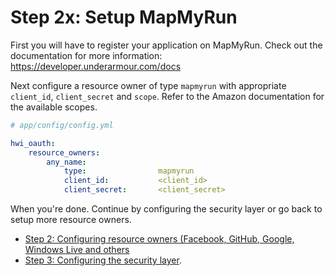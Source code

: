 Step 2x: Setup MapMyRun
=====================
First you will have to register your application on MapMyRun. Check out the
documentation for more information: https://developer.underarmour.com/docs

Next configure a resource owner of type `mapmyrun` with appropriate
`client_id`, `client_secret` and `scope`. Refer to the Amazon documentation
for the available scopes.

``` yaml
# app/config/config.yml

hwi_oauth:
    resource_owners:
        any_name:
            type:                mapmyrun
            client_id:           <client_id>
            client_secret:       <client_secret>
```

When you're done. Continue by configuring the security layer or go back to
setup more resource owners.

- [Step 2: Configuring resource owners (Facebook, GitHub, Google, Windows Live and others](../2-configuring_resource_owners.md)
- [Step 3: Configuring the security layer](../3-configuring_the_security_layer.md).
